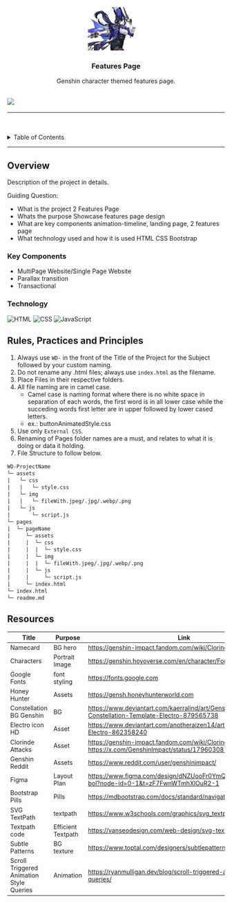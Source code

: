 <a name="readme-top">

<br/>

<br />
<div align="center">
  <a href="https://github.com/zyx-0314/">
  <!-- TODO: If you want to add logo or banner you can add it here -->
    <img src="./assets/img/clorinde.png"
    width="130" height="100">
  </a>
<!-- TODO: Change Title to the name of the title of your Project -->
  <h3 align="center">Features Page</h3>
</div>
<!-- TODO: Make a short description -->
<div align="center">
Genshin character themed features page.</div>

<br />

<!-- TODO: Change the zyx-0314 into your github username  -->
<!-- TODO: Change the WD-Template-Project into the same name of your folder -->
![](https://visit-counter.vercel.app/counter.png?page=zyx-0314/WD-Template-Project)

---

<br />
<br />

<!-- TODO: If you want to add more layers for your readme -->
<details>
  <summary>Table of Contents</summary>
  <ol>
    <li>
      <a href="#overview">Overview</a>
      <ol>
        <li>
          <a href="#key-components">Key Components</a>
        </li>
        <li>
          <a href="#technology">Technology</a>
        </li>
      </ol>
    </li>
    <li>
      <a href="#rule,-practices-and-principles">Rules, Practices and Principles</a>
    </li>
    <li>
      <a href="#resources">Resources</a>
    </li>
  </ol>
</details>

---

## Overview

<!-- TODO: To be changed -->
<!-- The following are just sample -->
Description of the project in details.

Guiding Question:
- What is the project
2 Features Page
- Whats the purpose
Showcase features page design
- What are key components
animation-timeline, landing page, 2 features page
- What technology used and how it is used
HTML CSS Bootstrap

### Key Components
<!-- TODO: List of Key Components -->
<!-- The following are just sample -->
- MultiPage Website/Single Page Website
- Parallax transition
- Transactional

### Technology
<!-- TODO: List of Technology Used -->
![HTML](https://img.shields.io/badge/HTML-E34F26?style=for-the-badge&logo=html5&logoColor=white)
![CSS](https://img.shields.io/badge/CSS-1572B6?style=for-the-badge&logo=css3&logoColor=white)
![JavaScript](https://img.shields.io/badge/JavaScript-F7DF1E?style=for-the-badge&logo=javascript&logoColor=white)

## Rules, Practices and Principles
1. Always use `WD-` in the front of the Title of the Project for the Subject followed by your custom naming.
2. Do not rename any .html files; always use `index.html` as the filename.
3. Place Files in their respective folders.
4. All file naming are in camel case.
   - Camel case is naming format where there is no white space in separation of each words, the first word is in all lower case while the succeding words first letter are in upper followed by lower cased letters.
   - ex.: buttonAnimatedStyle.css
5. Use only `External CSS`.
6. Renaming of Pages folder names are a must, and relates to what it is doing or data it holding.
7. File Structure to follow below.

```
WD-ProjectName
└─ assets
|   └─ css
|   |   └─ style.css
|   └─ img
|   |   └─ fileWith.jpeg/.jpg/.webp/.png
|   └─ js
|       └─ script.js
└─ pages
|  └─ pageName
|     └─ assets
|     |  └─ css
|     |  |  └─ style.css
|     |  └─ img
|     |  |  └─ fileWith.jpeg/.jpg/.webp/.png
|     |  └─ js
|     |     └─ script.js
|     └─ index.html
└─ index.html
└─ readme.md
```

## Resources

<!-- TODO: Add References -->
| Title | Purpose | Link |
|-|-|-|
| Namecard | BG hero | https://genshin-impact.fandom.com/wiki/Clorinde/Gallery |
| Characters | Portrait Image | https://genshin.hoyoverse.com/en/character/Fontaine?char=12 |
| Google Fonts | font styling | https://fonts.google.com |
| Honey Hunter | Assets | https://gensh.honeyhunterworld.com |
| Constellation BG Genshin | BG | https://www.deviantart.com/kaerralind/art/Genshin-Impact-Constellation-Template-Electro-879565738 |
| Electro icon HD | Asset | https://www.deviantart.com/anotheraizen14/art/Genshin-Impact-Electro-862358240 |
| Clorinde Attacks | Asset | https://genshin-impact.fandom.com/wiki/Clorinde/Gallery, https://x.com/GenshinImpact/status/1796030874166984715|
| Genshin Reddit | Assets | https://www.reddit.com/user/genshinimpact/ |
| Figma | Layout Plan | https://www.figma.com/design/dNZUooFr0YmQJaAumunSwB/we-bol?node-id=0-1&t=zF7FwnWTmhXlOuR2-1 |
| Bootstrap Pills | Pills | https://mdbootstrap.com/docs/standard/navigation/pills/ |
| SVG TextPath | textpath | https://www.w3schools.com/graphics/svg_textpath.asp |
| Textpath code | Efficient Textpath | https://vanseodesign.com/web-design/svg-text-on-pathpart-2/ |
| Subtle Patterns | BG texture | https://www.toptal.com/designers/subtlepatterns/ |
| Scroll Triggered Animation Style Queries | Animation | https://ryanmulligan.dev/blog/scroll-triggered-animations-style-queries/ |